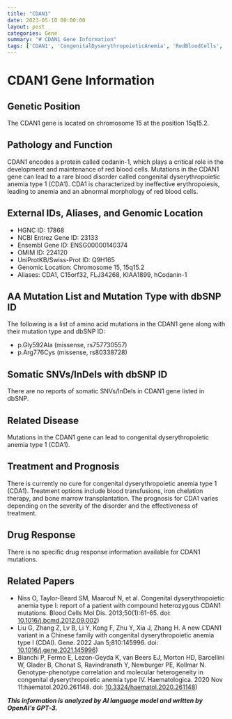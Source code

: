 ```yaml
---
title: "CDAN1"
date: 2023-05-10 00:00:00
layout: post
categories: Gene
summary: "# CDAN1 Gene Information"
tags: ['CDAN1', 'CongenitalDyserythropoieticAnemia', 'RedBloodCells', 'GeneMutation', 'BloodDisorder', 'TreatmentOptions', 'Prognosis', 'GeneticInformationAnalysis']
---
```


# CDAN1 Gene Information

## Genetic Position

The CDAN1 gene is located on chromosome 15 at the position 15q15.2.

## Pathology and Function

CDAN1 encodes a protein called codanin-1, which plays a critical role in the development and maintenance of red blood cells. Mutations in the CDAN1 gene can lead to a rare blood disorder called congenital dyserythropoietic anemia type 1 (CDA1). CDA1 is characterized by ineffective erythropoiesis, leading to anemia and an abnormal morphology of red blood cells.

## External IDs, Aliases, and Genomic Location

- HGNC ID: 17868
- NCBI Entrez Gene ID: 23133
- Ensembl Gene ID: ENSG00000140374
- OMIM ID: 224120
- UniProtKB/Swiss-Prot ID: Q9H165
- Genomic Location: Chromosome 15, 15q15.2
- Aliases: CDA1, C15orf32, FLJ34268, KIAA1899, hCodanin-1

## AA Mutation List and Mutation Type with dbSNP ID

The following is a list of amino acid mutations in the CDAN1 gene along with their mutation type and dbSNP ID:
- p.Gly592Ala (missense, rs757730557)
- p.Arg776Cys (missense, rs80338728)

## Somatic SNVs/InDels with dbSNP ID

There are no reports of somatic SNVs/InDels in CDAN1 gene listed in dbSNP.

## Related Disease

Mutations in the CDAN1 gene can lead to congenital dyserythropoietic anemia type 1 (CDA1).

## Treatment and Prognosis

There is currently no cure for congenital dyserythropoietic anemia type 1 (CDA1). Treatment options include blood transfusions, iron chelation therapy, and bone marrow transplantation. The prognosis for CDA1 varies depending on the severity of the disorder and the effectiveness of treatment.

## Drug Response

There is no specific drug response information available for CDAN1 mutations.

## Related Papers

- Niss O, Taylor-Beard SM, Maarouf N, et al. Congenital dyserythropoietic anemia type I: report of a patient with compound heterozygous CDAN1 mutations. Blood Cells Mol Dis. 2013;50(1):61-65. doi: [10.1016/j.bcmd.2012.09.002](https://doi.org/10.1016/j.bcmd.2012.09.002))
- Liu G, Zhang Z, Lv B, Li Y, Kong F, Zhu Y, Xia J, Zhang H. A new CDAN1 variant in a Chinese family with congenital dyserythropoietic anemia type I (CDAI). Gene. 2022 Jan 5;810:145996. doi: [10.1016/j.gene.2021.145996](https://doi.org/10.1016/j.gene.2021.145996))
- Bianchi P, Fermo E, Lezon-Geyda K, van Beers EJ, Morton HD, Barcellini W, Glader B, Chonat S, Ravindranath Y, Newburger PE, Kollmar N. Genotype-phenotype correlation and molecular heterogeneity in congenital dyserythropoietic anemia type IV. Haematologica. 2020 Nov 11:haematol.2020.261148. doi: [10.3324/haematol.2020.261148](https://doi.org/10.3324/haematol.2020.261148))

**_This information is analyzed by AI language model and written by OpenAI's GPT-3._**